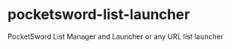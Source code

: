 pocketsword-list-launcher
=========================

PocketSword List Manager and Launcher or any URL list launcher